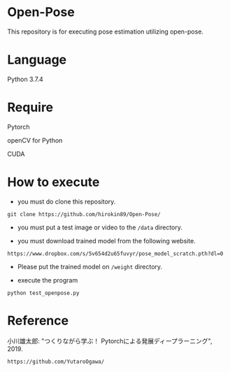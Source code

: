 # Open-Pose

This repository is for executing pose estimation utilizing open-pose.

# Language

Python 3.7.4

# Require

Pytorch 

openCV for Python 

CUDA

# How to execute

- you must do clone this repository.

`git clone https://github.com/hirokin89/Open-Pose/`

- you must put a test image or video to the `/data` directory.

- you must download trained model from the following website.

`https://www.dropbox.com/s/5v654d2u65fuvyr/pose_model_scratch.pth?dl=0`

- Please put the trained model on `/weight` directory.

- execute the program

`python test_openpose.py`

# Reference
小川雄太郎: "つくりながら学ぶ！ Pytorchによる発展ディープラーニング", 2019. 

`https://github.com/YutaroOgawa/`
